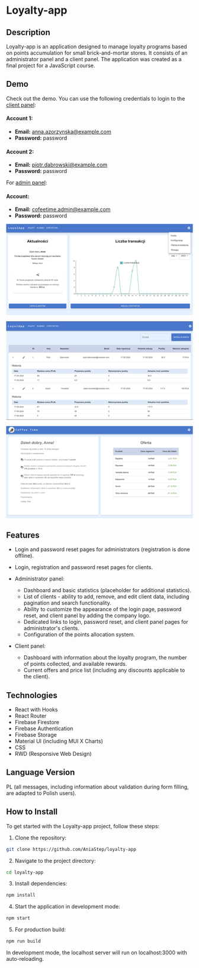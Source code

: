 # Loyalty-app

## Description

Loyalty-app is an application designed to manage loyalty programs based on points accumulation for small brick-and-mortar stores. It consists of an administrator panel and a client panel. The application was created as a final project for a JavaScript course.

## Demo

Check out the demo. You can use the following credentials to login to the [client panel](https://aniastep.github.io/loyalty-app/#/client/7yOGoJFxpsaTu3sRwZ8XBiOt4tC3):

#### Account 1:
- **Email:** anna.azorzynska@example.com
- **Password:** password

#### Account 2:
- **Email:** piotr.dabrowski@example.com
- **Password:** password

For [admin panel](https://aniastep.github.io/loyalty-app/#/admin):

#### Account:
- **Email:** cofeetime.admin@example.com
- **Password:** password


![Dashboard screenshot](demo/admin-dashboard.png)

![Dashboard screenshot](demo/admin-clients.png)

![Dashboard screenshot](demo/client-panel.png)



## Features

- Login and password reset pages for administrators (registration is done offline).
- Login, registration and password reset pages for clients.
- Administrator panel:
    - Dashboard and basic statistics (placeholder for additional statistics).
    - List of clients - ability to add, remove, and edit client data, including pagination and search functionality.
    - Ability to customize the appearance of the login page, password reset, and client panel by adding the company logo.
    - Dedicated links to login, password reset, and client panel pages for administrator's clients.
    - Configuration of the points allocation system.

- Client panel:
    - Dashboard with information about the loyalty program, the number of points collected, and available rewards.
    - Current offers and price list (including any discounts applicable to the client).

## Technologies

- React with Hooks
- React Router
- Firebase Firestore
- Firebase Authentication
- Firebase Storage
- Material UI (including MUI X Charts)
- CSS
- RWD (Responsive Web Design)

## Language Version

PL (all messages, including information about validation during form filling, are adapted to Polish users).

## How to Install

To get started with the Loyalty-app project, follow these steps:

1. Clone the repository:

```bash
git clone https://github.com/AniaStep/loyalty-app
```

2. Navigate to the project directory:
```bash
cd loyalty-app
```

3. Install dependencies:
```bash
npm install
```

4. Start the application in development mode:
```bash
npm start
```

5. For production build:
```bash
npm run build
```
In development mode, the localhost server will run on localhost:3000 with auto-reloading.
